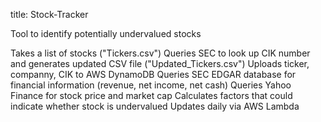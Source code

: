 title: Stock-Tracker

Tool to identify potentially undervalued stocks

Takes a list of stocks ("Tickers.csv") 
Queries SEC to look up CIK number and generates updated CSV file ("Updated_Tickers.csv")
Uploads ticker, companny, CIK to AWS DynamoDB
Queries SEC EDGAR database for financial information (revenue, net income, net cash)
Queries Yahoo Finance for stock price and market cap
Calculates factors that could indicate whether stock is undervalued
Updates daily via AWS Lambda